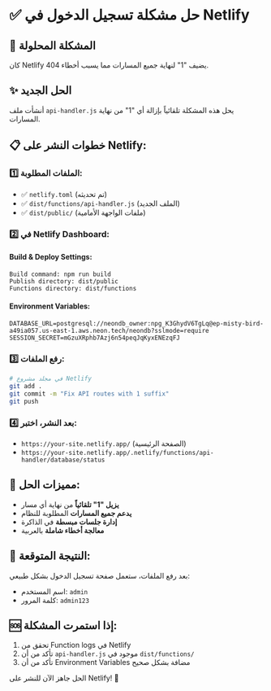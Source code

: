 # ✅ حل مشكلة تسجيل الدخول في Netlify

## 🎯 المشكلة المحلولة
كان Netlify يضيف "1" لنهاية جميع المسارات مما يسبب أخطاء 404.

## ✨ الحل الجديد
أنشأت ملف `api-handler.js` يحل هذه المشكلة تلقائياً بإزالة أي "1" من نهاية المسارات.

## 📋 خطوات النشر على Netlify:

### 1️⃣ الملفات المطلوبة:
- ✅ `netlify.toml` (تم تحديثه)
- ✅ `dist/functions/api-handler.js` (الملف الجديد)
- ✅ `dist/public/` (ملفات الواجهة الأمامية)

### 2️⃣ في Netlify Dashboard:

#### Build & Deploy Settings:
```
Build command: npm run build
Publish directory: dist/public
Functions directory: dist/functions
```

#### Environment Variables:
```
DATABASE_URL=postgresql://neondb_owner:npg_K3GhydV6TgLq@ep-misty-bird-a49ia057.us-east-1.aws.neon.tech/neondb?sslmode=require
SESSION_SECRET=mGzuXRphb7Azj6n54peqJqKyxENEzqFJ
```

### 3️⃣ رفع الملفات:
```bash
# في مجلد مشروع Netlify
git add .
git commit -m "Fix API routes with 1 suffix"
git push
```

### 4️⃣ بعد النشر، اختبر:
- `https://your-site.netlify.app/` (الصفحة الرئيسية)
- `https://your-site.netlify.app/.netlify/functions/api-handler/database/status`

## 🔧 مميزات الحل:
- **يزيل "1" تلقائياً** من نهاية أي مسار
- **يدعم جميع المسارات** المطلوبة للنظام
- **إدارة جلسات مبسطة** في الذاكرة
- **معالجة أخطاء شاملة** بالعربية

## 🎉 النتيجة المتوقعة:
بعد رفع الملفات، ستعمل صفحة تسجيل الدخول بشكل طبيعي:
- اسم المستخدم: `admin`
- كلمة المرور: `admin123`

## 🆘 إذا استمرت المشكلة:
1. تحقق من Function logs في Netlify
2. تأكد من أن `api-handler.js` موجود في `dist/functions/`
3. تأكد من أن Environment Variables مضافة بشكل صحيح

الحل جاهز الآن للنشر على Netlify! 🚀